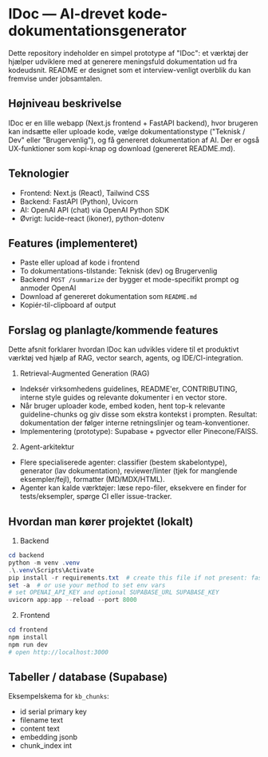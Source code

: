 # IDoc — AI-drevet kode-dokumentationsgenerator

Dette repository indeholder en simpel prototype af "IDoc": et værktøj der hjælper udviklere med at generere meningsfuld dokumentation ud fra kodeudsnit. README er designet som et interview-venligt overblik du kan fremvise under jobsamtalen.

## Højniveau beskrivelse
IDoc er en lille webapp (Next.js frontend + FastAPI backend), hvor brugeren kan indsætte eller uploade kode, vælge dokumentationstype ("Teknisk / Dev" eller "Brugervenlig"), og få genereret dokumentation af AI. Der er også UX-funktioner som kopi-knap og download (genereret README.md).

## Teknologier
- Frontend: Next.js (React), Tailwind CSS
- Backend: FastAPI (Python), Uvicorn
- AI: OpenAI API (chat) via OpenAI Python SDK
- Øvrigt: lucide-react (ikoner), python-dotenv

## Features (implementeret)
- Paste eller upload af kode i frontend
- To dokumentations-tilstande: Teknisk (dev) og Brugervenlig
- Backend `POST /summarize` der bygger et mode-specifikt prompt og anmoder OpenAI
- Download af genereret dokumentation som `README.md`
- Kopiér-til-clipboard af output

## Forslag og planlagte/kommende features
Dette afsnit forklarer hvordan IDoc kan udvikles videre til et produktivt værktøj ved hjælp af RAG, vector search, agents, og IDE/CI-integration.

1) Retrieval-Augmented Generation (RAG)
- Indeksér virksomhedens guidelines, README'er, CONTRIBUTING, interne style guides og relevante dokumenter i en vector store.
- Når bruger uploader kode, embed koden, hent top-k relevante guideline-chunks og giv disse som ekstra kontekst i prompten. Resultat: dokumentation der følger interne retningslinjer og team-konventioner.
- Implementering (prototype): Supabase + pgvector eller Pinecone/FAISS.

2) Agent-arkitektur
- Flere specialiserede agenter: classifier (bestem skabelontype), generator (lav dokumentation), reviewer/linter (tjek for manglende eksempler/fejl), formatter (MD/MDX/HTML).
- Agenter kan kalde værktøjer: læse repo-filer, eksekvere en finder for tests/eksempler, spørge CI eller issue-tracker.


## Hvordan man kører projektet (lokalt)
1. Backend
```powershell
cd backend
python -m venv .venv
.\.venv\Scripts\Activate
pip install -r requirements.txt  # create this file if not present: fastapi uvicorn openai python-dotenv supabase
set -a  # or use your method to set env vars
# set OPENAI_API_KEY and optional SUPABASE_URL SUPABASE_KEY
uvicorn app:app --reload --port 8000
```

2. Frontend
```powershell
cd frontend
npm install
npm run dev
# open http://localhost:3000
```

## Tabeller / database (Supabase)
Eksempelskema for `kb_chunks`:
- id serial primary key
- filename text
- content text
- embedding jsonb
- chunk_index int

